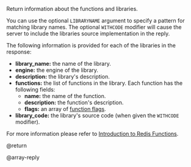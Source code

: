 Return information about the functions and libraries.

You can use the optional `LIBRARYNAME` argument to specify a pattern for matching library names.
The optional `WITHCODE` modifier will cause the server to include the libraries source implementation in the reply.

The following information is provided for each of the libraries in the response:

* **library_name:** the name of the library.
* **engine:** the engine of the library.
* **description:** the library's description.
* **functions:** the list of functions in the library.
  Each function has the following fields:
  * **name:** the name of the function.
  * **description:** the function's description.
  * **flags:** an array of [function flags](/topics/functions-intro#function-flags).
* **library_code:** the library's source code (when given the `WITHCODE` modifier).

For more information please refer to [Introduction to Redis Functions](/topics/functions-intro).

@return

@array-reply